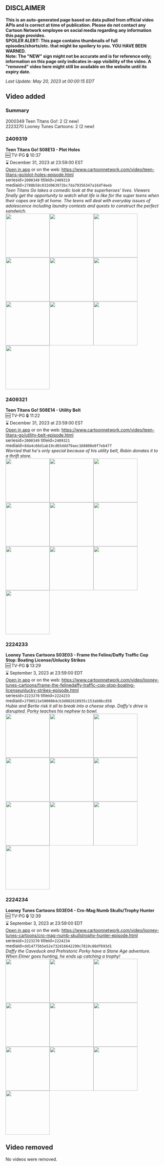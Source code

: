 ## DISCLAIMER
**This is an auto-generated page based on data pulled from official video APIs and is correct at time of publication. Please do not contact any Cartoon Network employee on social media regarding any information this page provides.**  
**SPOILER ALERT: This page contains thumbnails of full episodes/shorts/etc. that might be spoilery to you. YOU HAVE BEEN WARNED.**  
**Note: The "NEW" sign might not be accurate and is for reference only; information on this page only indicates in-app visibility of the video. A "removed" video here might still be available on the website until its expiry date.**  

_Last Update: May 20, 2023 at 00:00:15 EDT_
## Video added
### Summary
2000349 Teen Titans Go!: 2 (2 new)  
2223270 Looney Tunes Cartoons: 2 (2 new)  
### 2409319
**Teen Titans Go! S08E13 - Plot Holes**  
🆕 TV-PG 🔒 10:37  
⌛ December 31, 2023 at 23:59:00 EST  
[Open in app](https://cnvideo.sercomkc.org/redirector.html?type=cnapp&seriesid=2000349&titleid=2409319&mediaid=2788b58c032d963972bc7da79356347a16df4eeb) or on the web: https://www.cartoonnetwork.com/video/teen-titans-go/plot-holes-episode.html  
seriesid=`2000349` titleid=`2409319` mediaid=`2788b58c032d963972bc7da79356347a16df4eeb`  
_Teen Titans Go takes a comedic look at the superheroes' lives. Viewers finally get the opportunity to watch what life is like for the super teens when their capes are left at home. The teens will deal with everyday issues of adolescence including laundry contests and quests to construct the perfect sandwich._  
<a href="https://s3.amazonaws.com/cartoonorchestrator/2409319_001_1280x720.jpg"><img src="https://s3.amazonaws.com/cartoonorchestrator/2409319_001_640x360.jpg" height="144px" /></a><a href="https://s3.amazonaws.com/cartoonorchestrator/2409319_002_1280x720.jpg"><img src="https://s3.amazonaws.com/cartoonorchestrator/2409319_002_640x360.jpg" height="144px" /></a><a href="https://s3.amazonaws.com/cartoonorchestrator/2409319_003_1280x720.jpg"><img src="https://s3.amazonaws.com/cartoonorchestrator/2409319_003_640x360.jpg" height="144px" /></a><a href="https://s3.amazonaws.com/cartoonorchestrator/2409319_004_1280x720.jpg"><img src="https://s3.amazonaws.com/cartoonorchestrator/2409319_004_640x360.jpg" height="144px" /></a><a href="https://s3.amazonaws.com/cartoonorchestrator/2409319_005_1280x720.jpg"><img src="https://s3.amazonaws.com/cartoonorchestrator/2409319_005_640x360.jpg" height="144px" /></a><a href="https://s3.amazonaws.com/cartoonorchestrator/2409319_006_1280x720.jpg"><img src="https://s3.amazonaws.com/cartoonorchestrator/2409319_006_640x360.jpg" height="144px" /></a><a href="https://s3.amazonaws.com/cartoonorchestrator/2409319_007_1280x720.jpg"><img src="https://s3.amazonaws.com/cartoonorchestrator/2409319_007_640x360.jpg" height="144px" /></a><a href="https://s3.amazonaws.com/cartoonorchestrator/2409319_008_1280x720.jpg"><img src="https://s3.amazonaws.com/cartoonorchestrator/2409319_008_640x360.jpg" height="144px" /></a><a href="https://s3.amazonaws.com/cartoonorchestrator/2409319_009_1280x720.jpg"><img src="https://s3.amazonaws.com/cartoonorchestrator/2409319_009_640x360.jpg" height="144px" /></a><a href="https://s3.amazonaws.com/cartoonorchestrator/2409319_010_1280x720.jpg"><img src="https://s3.amazonaws.com/cartoonorchestrator/2409319_010_640x360.jpg" height="144px" /></a>
### 2409321
**Teen Titans Go! S08E14 - Utility Belt**  
🆕 TV-PG 🔒 11:22  
⌛ December 31, 2023 at 23:59:00 EST  
[Open in app](https://cnvideo.sercomkc.org/redirector.html?type=cnapp&seriesid=2000349&titleid=2409321&mediaid=8da4c66d1ab19cd65ddd79aec168800e0f7eb477) or on the web: https://www.cartoonnetwork.com/video/teen-titans-go/utility-belt-episode.html  
seriesid=`2000349` titleid=`2409321` mediaid=`8da4c66d1ab19cd65ddd79aec168800e0f7eb477`  
_Worried that he's only special because of his utility belt, Robin donates it to a thrift store._  
<a href="https://s3.amazonaws.com/cartoonorchestrator/2409321_001_1280x720.jpg"><img src="https://s3.amazonaws.com/cartoonorchestrator/2409321_001_640x360.jpg" height="144px" /></a><a href="https://s3.amazonaws.com/cartoonorchestrator/2409321_002_1280x720.jpg"><img src="https://s3.amazonaws.com/cartoonorchestrator/2409321_002_640x360.jpg" height="144px" /></a><a href="https://s3.amazonaws.com/cartoonorchestrator/2409321_003_1280x720.jpg"><img src="https://s3.amazonaws.com/cartoonorchestrator/2409321_003_640x360.jpg" height="144px" /></a><a href="https://s3.amazonaws.com/cartoonorchestrator/2409321_004_1280x720.jpg"><img src="https://s3.amazonaws.com/cartoonorchestrator/2409321_004_640x360.jpg" height="144px" /></a><a href="https://s3.amazonaws.com/cartoonorchestrator/2409321_005_1280x720.jpg"><img src="https://s3.amazonaws.com/cartoonorchestrator/2409321_005_640x360.jpg" height="144px" /></a><a href="https://s3.amazonaws.com/cartoonorchestrator/2409321_006_1280x720.jpg"><img src="https://s3.amazonaws.com/cartoonorchestrator/2409321_006_640x360.jpg" height="144px" /></a><a href="https://s3.amazonaws.com/cartoonorchestrator/2409321_007_1280x720.jpg"><img src="https://s3.amazonaws.com/cartoonorchestrator/2409321_007_640x360.jpg" height="144px" /></a><a href="https://s3.amazonaws.com/cartoonorchestrator/2409321_008_1280x720.jpg"><img src="https://s3.amazonaws.com/cartoonorchestrator/2409321_008_640x360.jpg" height="144px" /></a><a href="https://s3.amazonaws.com/cartoonorchestrator/2409321_009_1280x720.jpg"><img src="https://s3.amazonaws.com/cartoonorchestrator/2409321_009_640x360.jpg" height="144px" /></a><a href="https://s3.amazonaws.com/cartoonorchestrator/2409321_010_1280x720.jpg"><img src="https://s3.amazonaws.com/cartoonorchestrator/2409321_010_640x360.jpg" height="144px" /></a>
### 2224233
**Looney Tunes Cartoons S03E03 - Frame the Feline/Daffy Traffic Cop Stop: Boating License/Unlucky Strikes**  
🆕 TV-PG 🔒 13:29  
⌛ September 3, 2023 at 23:59:00 EDT  
[Open in app](https://cnvideo.sercomkc.org/redirector.html?type=cnapp&seriesid=2223270&titleid=2224233&mediaid=2f90521e5000864cb3d082610935c153ab0bcd58) or on the web: https://www.cartoonnetwork.com/video/looney-tunes-cartoons/frame-the-felinedaffy-traffic-cop-stop-boating-licenseunlucky-strikes-episode.html  
seriesid=`2223270` titleid=`2224233` mediaid=`2f90521e5000864cb3d082610935c153ab0bcd58`  
_Hubie and Bertie risk it all to break into a cheese shop. Daffy's drive is disrupted. Porky teaches his nephew to bowl._  
<a href="https://s3.amazonaws.com/cartoonorchestrator/2224233_001_1280x720.jpg"><img src="https://s3.amazonaws.com/cartoonorchestrator/2224233_001_640x360.jpg" height="144px" /></a><a href="https://s3.amazonaws.com/cartoonorchestrator/2224233_002_1280x720.jpg"><img src="https://s3.amazonaws.com/cartoonorchestrator/2224233_002_640x360.jpg" height="144px" /></a><a href="https://s3.amazonaws.com/cartoonorchestrator/2224233_003_1280x720.jpg"><img src="https://s3.amazonaws.com/cartoonorchestrator/2224233_003_640x360.jpg" height="144px" /></a><a href="https://s3.amazonaws.com/cartoonorchestrator/2224233_004_1280x720.jpg"><img src="https://s3.amazonaws.com/cartoonorchestrator/2224233_004_640x360.jpg" height="144px" /></a><a href="https://s3.amazonaws.com/cartoonorchestrator/2224233_005_1280x720.jpg"><img src="https://s3.amazonaws.com/cartoonorchestrator/2224233_005_640x360.jpg" height="144px" /></a><a href="https://s3.amazonaws.com/cartoonorchestrator/2224233_006_1280x720.jpg"><img src="https://s3.amazonaws.com/cartoonorchestrator/2224233_006_640x360.jpg" height="144px" /></a><a href="https://s3.amazonaws.com/cartoonorchestrator/2224233_007_1280x720.jpg"><img src="https://s3.amazonaws.com/cartoonorchestrator/2224233_007_640x360.jpg" height="144px" /></a><a href="https://s3.amazonaws.com/cartoonorchestrator/2224233_008_1280x720.jpg"><img src="https://s3.amazonaws.com/cartoonorchestrator/2224233_008_640x360.jpg" height="144px" /></a><a href="https://s3.amazonaws.com/cartoonorchestrator/2224233_009_1280x720.jpg"><img src="https://s3.amazonaws.com/cartoonorchestrator/2224233_009_640x360.jpg" height="144px" /></a><a href="https://s3.amazonaws.com/cartoonorchestrator/2224233_010_1280x720.jpg"><img src="https://s3.amazonaws.com/cartoonorchestrator/2224233_010_640x360.jpg" height="144px" /></a>
### 2224234
**Looney Tunes Cartoons S03E04 - Cro-Mag Numb Skulls/Trophy Hunter**  
🆕 TV-PG 🔒 12:39  
⌛ September 3, 2023 at 23:59:00 EDT  
[Open in app](https://cnvideo.sercomkc.org/redirector.html?type=cnapp&seriesid=2223270&titleid=2224234&mediaid=dd14775b5e52e732d16642299c7819c80df693d1) or on the web: https://www.cartoonnetwork.com/video/looney-tunes-cartoons/cro-mag-numb-skullstrophy-hunter-episode.html  
seriesid=`2223270` titleid=`2224234` mediaid=`dd14775b5e52e732d16642299c7819c80df693d1`  
_Daffy the Caveduck and Prehistoric Porky have a Stone Age adventure. When Elmer goes hunting, he ends up catching a trophy!_  
<a href="https://s3.amazonaws.com/cartoonorchestrator/2224234_001_1280x720.jpg"><img src="https://s3.amazonaws.com/cartoonorchestrator/2224234_001_640x360.jpg" height="144px" /></a><a href="https://s3.amazonaws.com/cartoonorchestrator/2224234_002_1280x720.jpg"><img src="https://s3.amazonaws.com/cartoonorchestrator/2224234_002_640x360.jpg" height="144px" /></a><a href="https://s3.amazonaws.com/cartoonorchestrator/2224234_003_1280x720.jpg"><img src="https://s3.amazonaws.com/cartoonorchestrator/2224234_003_640x360.jpg" height="144px" /></a><a href="https://s3.amazonaws.com/cartoonorchestrator/2224234_004_1280x720.jpg"><img src="https://s3.amazonaws.com/cartoonorchestrator/2224234_004_640x360.jpg" height="144px" /></a><a href="https://s3.amazonaws.com/cartoonorchestrator/2224234_005_1280x720.jpg"><img src="https://s3.amazonaws.com/cartoonorchestrator/2224234_005_640x360.jpg" height="144px" /></a><a href="https://s3.amazonaws.com/cartoonorchestrator/2224234_006_1280x720.jpg"><img src="https://s3.amazonaws.com/cartoonorchestrator/2224234_006_640x360.jpg" height="144px" /></a><a href="https://s3.amazonaws.com/cartoonorchestrator/2224234_007_1280x720.jpg"><img src="https://s3.amazonaws.com/cartoonorchestrator/2224234_007_640x360.jpg" height="144px" /></a><a href="https://s3.amazonaws.com/cartoonorchestrator/2224234_008_1280x720.jpg"><img src="https://s3.amazonaws.com/cartoonorchestrator/2224234_008_640x360.jpg" height="144px" /></a><a href="https://s3.amazonaws.com/cartoonorchestrator/2224234_009_1280x720.jpg"><img src="https://s3.amazonaws.com/cartoonorchestrator/2224234_009_640x360.jpg" height="144px" /></a><a href="https://s3.amazonaws.com/cartoonorchestrator/2224234_010_1280x720.jpg"><img src="https://s3.amazonaws.com/cartoonorchestrator/2224234_010_640x360.jpg" height="144px" /></a>
## Video removed
No videos were removed.  

